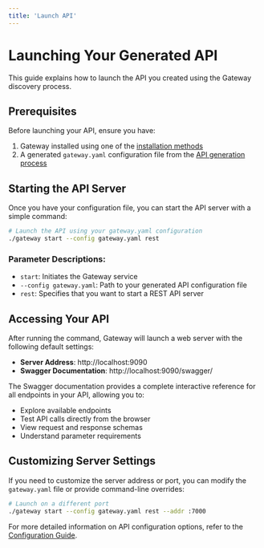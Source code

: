 ```yaml
---
title: 'Launch API'
---
```


# Launching Your Generated API

This guide explains how to launch the API you created using the Gateway discovery process.

## Prerequisites

Before launching your API, ensure you have:

1. Gateway installed using one of the [installation methods](./installation.md)
2. A generated `gateway.yaml` configuration file from the [API generation process](./generate-api.md)

## Starting the API Server

Once you have your configuration file, you can start the API server with a simple command:

```bash
# Launch the API using your gateway.yaml configuration
./gateway start --config gateway.yaml rest
```

### Parameter Descriptions:

- `start`: Initiates the Gateway service
- `--config gateway.yaml`: Path to your generated API configuration file
- `rest`: Specifies that you want to start a REST API server

## Accessing Your API

After running the command, Gateway will launch a web server with the following default settings:

- **Server Address**: http://localhost:9090
- **Swagger Documentation**: http://localhost:9090/swagger/

The Swagger documentation provides a complete interactive reference for all endpoints in your API, allowing you to:

- Explore available endpoints
- Test API calls directly from the browser
- View request and response schemas
- Understand parameter requirements

## Customizing Server Settings

If you need to customize the server address or port, you can modify the `gateway.yaml` file or provide command-line overrides:

```bash
# Launch on a different port
./gateway start --config gateway.yaml rest --addr :7000

```


For more detailed information on API configuration options, refer to the [Configuration Guide](./configuration.md). 